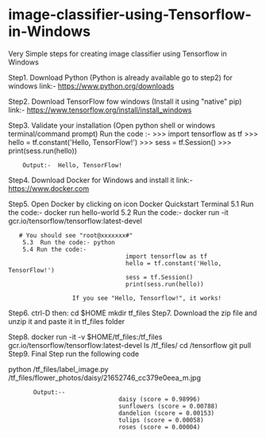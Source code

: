 # image-classifier-using-Tensorflow-in-Windows
Very Simple steps for creating image classifier using Tensorflow in Windows

Step1. Download Python (Python is already available go to step2) for windows
        link:- https://www.python.org/downloads

Step2. Download TensorFlow fow windows (Install it using "native"  pip)
        link:- https://www.tensorflow.org/install/install_windows

Step3. Validate your installation (Open python shell or windows terminal/command prompt)
         Run the code :- >>> import tensorflow as tf
                         >>> hello = tf.constant('Hello, TensorFlow!')
                         >>> sess = tf.Session()
                         >>> print(sess.run(hello))
   
        Output:-  Hello, TensorFlow!

Step4.  Download Docker for Windows and install it
          link:-   https://www.docker.com

Step5. Open Docker by clicking on icon Docker Quickstart Terminal
       5.1 Run the code:- docker run hello-world
       5.2 Run the code:- docker run -it gcr.io/tensorflow/tensorflow:latest-devel 

       # You should see "root@xxxxxxx#" 
        5.3  Run the code:- python
        5.4 Run the code:- 
                                     import tensorflow as tf
                                     hello = tf.constant('Hello, TensorFlow!')
                                     sess = tf.Session()
                                     print(sess.run(hello))

                      If you see "Hello, Tensorflow!", it works!

Step6.    ctrl-D  then:
                                     cd $HOME
                                     mkdir tf_files
Step7. Download the zip file and unzip it and paste it in tf_files folder

Step8.    docker run -it -v $HOME/tf_files:/tf_files  gcr.io/tensorflow/tensorflow:latest-devel
               ls /tf_files/
               cd /tensorflow
                git pull
Step9.  Final Step run the following code

python /tf_files/label_image.py /tf_files/flower_photos/daisy/21652746_cc379e0eea_m.jpg

           Output:--
                                   daisy (score = 0.98996)
                                   sunflowers (score = 0.00788)
                                   dandelion (score = 0.00153)
                                   tulips (score = 0.00058)
                                   roses (score = 0.00004)
